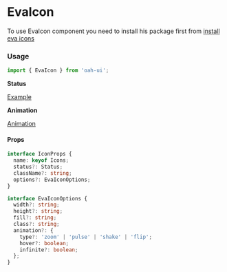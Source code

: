 # EvaIcon

To use EvaIcon component you need to install his package first from [install eva icons](/guides/install-eva-icons)

### Usage

```js
import { EvaIcon } from 'oah-ui';
```

**Status**

[Example](demo://Example.tsx)

**Animation**

[Animation](demo://Animation.tsx)

#### Props

```typescript
interface IconProps {
  name: keyof Icons;
  status?: Status;
  className?: string;
  options?: EvaIconOptions;
}

interface EvaIconOptions {
  width?: string;
  height?: string;
  fill?: string;
  class?: string;
  animation?: {
    type?: 'zoom' | 'pulse' | 'shake' | 'flip';
    hover?: boolean;
    infinite?: boolean;
  };
}
```
